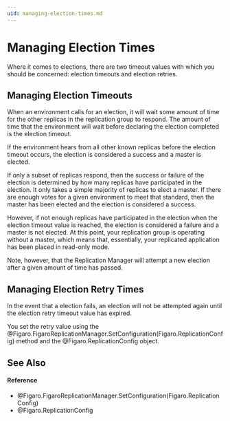 ```yaml
---
uid: managing-election-times.md
---
```


# Managing Election Times

Where it comes to elections, there are two timeout values with which you should be concerned: election timeouts and election retries.

## Managing Election Timeouts

When an environment calls for an election, it will wait some amount of time for the other replicas in the replication group to respond. The amount of time that the environment will wait before declaring the election completed is the election timeout.


If the environment hears from all other known replicas before the election timeout occurs, the election is considered a success and a master is elected.


If only a subset of replicas respond, then the success or failure of the election is determined by how many replicas have participated in the election. It only takes a simple majority of replicas to elect a master. If there are enough votes for a given environment to meet that standard, then the master has been elected and the election is considered a success.


However, if not enough replicas have participated in the election when the election timeout value is reached, the election is considered a failure and a master is not elected. At this point, your replication group is operating without a master, which means that, essentially, your replicated application has been placed in read-only mode.


Note, however, that the Replication Manager will attempt a new election after a given amount of time has passed.

## Managing Election Retry Times

In the event that a election fails, an election will not be attempted again until the election retry timeout value has expired.


You set the retry value using the @Figaro.FigaroReplicationManager.SetConfiguration(Figaro.ReplicationConfig) method and the @Figaro.ReplicationConfig object.



## See Also


#### Reference
* @Figaro.FigaroReplicationManager.SetConfiguration(Figaro.ReplicationConfig)
* @Figaro.ReplicationConfig